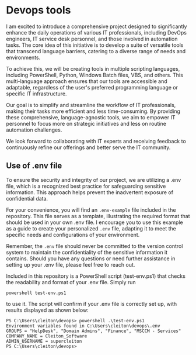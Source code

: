 # Devops tools
I am excited to introduce a comprehensive project designed to significantly enhance the daily operations of various IT professionals, including DevOps engineers, IT service desk personnel, and those involved in automation tasks. The core idea of this initiative is to develop a suite of versatile tools that transcend language barriers, catering to a diverse range of needs and environments.

To achieve this, we will be creating tools in multiple scripting languages, including PowerShell, Python, Windows Batch files, VBS, and others. This multi-language approach ensures that our tools are accessible and adaptable, regardless of the user's preferred programming language or specific IT infrastructure.

Our goal is to simplify and streamline the workflow of IT professionals, making their tasks more efficient and less time-consuming. By providing these comprehensive, language-agnostic tools, we aim to empower IT personnel to focus more on strategic initiatives and less on routine automation challenges.

We look forward to collaborating with IT experts and receiving feedback to continuously refine our offerings and better serve the IT community.

## Use of .env file
To ensure the security and integrity of our project, we are utilizing a .env file, which is a recognized best practice for safeguarding sensitive information. This approach helps prevent the inadvertent exposure of confidential data.

For your convenience, you will find an `.env-example` file included in the repository. This file serves as a template, illustrating the required format that should be used in your own .env file. I encourage you to use this example as a guide to create your personalized `.env` file, adapting it to meet the specific needs and configurations of your environment.

Remember, the `.env` file should never be committed to the version control system to maintain the confidentiality of the sensitive information it contains. Should you have any questions or need further assistance in setting up your .env file, please feel free to reach out.

Included in this repository is a PowerShell script (test-env.ps1) that checks the readability and format of your .env file. Simply run 
``` 
powershell test-env.ps1
```
 to use it. The script will confirm if your .env file is correctly set up, with results displayed as shown below:

 ```
PS C:\Users\cleiton\devops> powershell .\test-env.ps1
Environment variables found in C:\Users\cleiton\devops\.env
GROUPS = "HelpDesk", "Domain Admins", "Finance", "MSCCM - Services"
COMPANY_NAME = Cleiton_Software
ADMIN_USERNAME = supercleiton
PS C:\Users\cleiton\devops>
 ```